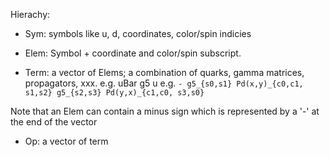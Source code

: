Hierachy:

* Sym: symbols like u, d, coordinates, color/spin indicies

* Elem: Symbol + coordinate and color/spin subscript.  

* Term: a vector of Elems; a combination of quarks, gamma matrices, propagators, xxx. e.g. uBar g5 u  e.g. `- g5_{s0,s1} Pd(x,y)_{c0,c1, s1,s2} g5_{s2,s3} Pd(y,x)_{c1,c0, s3,s0}`

Note that an Elem can contain a minus sign which is represented by a '-' at the end of the vector

* Op: a vector of term 
